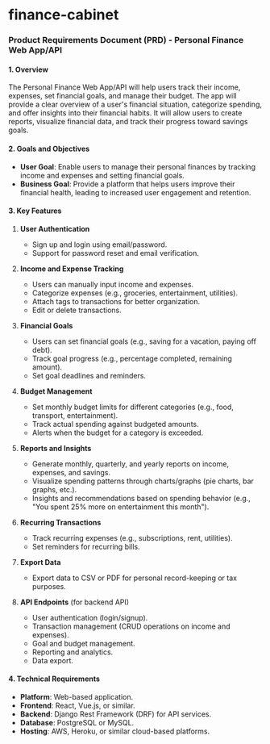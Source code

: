 # finance-cabinet

### **Product Requirements Document (PRD) - Personal Finance Web App/API**

#### **1. Overview**
The Personal Finance Web App/API will help users track their income, expenses, set financial goals, and manage their budget. The app will provide a clear overview of a user's financial situation, categorize spending, and offer insights into their financial habits. It will allow users to create reports, visualize financial data, and track their progress toward savings goals.

#### **2. Goals and Objectives**
- **User Goal**: Enable users to manage their personal finances by tracking income and expenses and setting financial goals.
- **Business Goal**: Provide a platform that helps users improve their financial health, leading to increased user engagement and retention.

#### **3. Key Features**
1. **User Authentication**
   - Sign up and login using email/password.
   - Support for password reset and email verification.

2. **Income and Expense Tracking**
   - Users can manually input income and expenses.
   - Categorize expenses (e.g., groceries, entertainment, utilities).
   - Attach tags to transactions for better organization.
   - Edit or delete transactions.

3. **Financial Goals**
   - Users can set financial goals (e.g., saving for a vacation, paying off debt).
   - Track goal progress (e.g., percentage completed, remaining amount).
   - Set goal deadlines and reminders.

4. **Budget Management**
   - Set monthly budget limits for different categories (e.g., food, transport, entertainment).
   - Track actual spending against budgeted amounts.
   - Alerts when the budget for a category is exceeded.

5. **Reports and Insights**
   - Generate monthly, quarterly, and yearly reports on income, expenses, and savings.
   - Visualize spending patterns through charts/graphs (pie charts, bar graphs, etc.).
   - Insights and recommendations based on spending behavior (e.g., "You spent 25% more on entertainment this month").

6. **Recurring Transactions**
   - Track recurring expenses (e.g., subscriptions, rent, utilities).
   - Set reminders for recurring bills.

7. **Export Data**
   - Export data to CSV or PDF for personal record-keeping or tax purposes.

8. **API Endpoints** (for backend API)
   - User authentication (login/signup).
   - Transaction management (CRUD operations on income and expenses).
   - Goal and budget management.
   - Reporting and analytics.
   - Data export.

#### **4. Technical Requirements**
- **Platform**: Web-based application.
- **Frontend**: React, Vue.js, or similar.
- **Backend**: Django Rest Framework (DRF) for API services.
- **Database**: PostgreSQL or MySQL.
- **Hosting**: AWS, Heroku, or similar cloud-based platforms.



